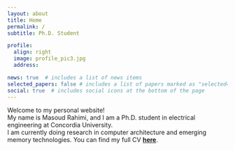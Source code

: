 ```yaml
---
layout: about
title: Home
permalink: /
subtitle: Ph.D. Student

profile:
  align: right
  image: profile_pic3.jpg
  address:

news: true  # includes a list of news items
selected_papers: false # includes a list of papers marked as "selected={true}"
social: true  # includes social icons at the bottom of the page
---
```


Welcome to my personal website!\
My name is Masoud Rahimi, and I am a Ph.D. student in electrical engineering at Concordia University.\
I am currently doing research in computer architecture and emerging memory technologies. You can find my full CV **[here](/cv/)**.
